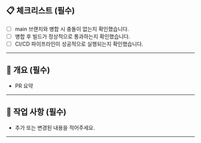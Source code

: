 ## 📋 체크리스트 (필수)
- [ ] main 브랜치와 병합 시 충돌이 없는지 확인했습니다.
- [ ] 병합 후 빌드가 정상적으로 통과하는지 확인했습니다.
- [ ] CI/CD 파이프라인이 성공적으로 실행되는지 확인했습니다.

---

## 📌 개요 (필수)
<!-- PR에 대한 요약을 작성해주세요. -->
- PR 요약

---

## 🔨 작업 사항 (필수)
<!-- 상세하게 적고 싶은 내용이 있으면 작성해주세요. -->
- 추가 또는 변경된 내용을 적어주세요.

---